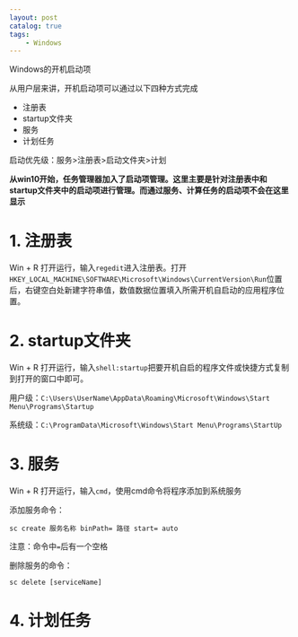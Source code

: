```yaml
---
layout: post   	
catalog: true 	
tags:
    - Windows
---
```


Windows的开机启动项

从用户层来讲，开机启动项可以通过以下四种方式完成

- 注册表
- startup文件夹
- 服务
- 计划任务

启动优先级：服务>注册表>启动文件夹>计划

**从win10开始，任务管理器加入了启动项管理。这里主要是针对注册表中和startup文件夹中的启动项进行管理。而通过服务、计算任务的启动项不会在这里显示**
# 1. 注册表

Win + R 打开运行，输入`regedit`进入注册表。打开`HKEY_LOCAL_MACHINE\SOFTWARE\Microsoft\Windows\CurrentVersion\Run`位置后，右键空白处新建字符串值，数值数据位置填入所需开机自启动的应用程序位置。

# 2. startup文件夹

Win + R 打开运行，输入`shell:startup`把要开机自启的程序文件或快捷方式复制到打开的窗口中即可。

用户级：`C:\Users\UserName\AppData\Roaming\Microsoft\Windows\Start Menu\Programs\Startup`

系统级：`C:\ProgramData\Microsoft\Windows\Start Menu\Programs\StartUp`
# 3. 服务

Win + R 打开运行，输入`cmd`，使用cmd命令将程序添加到系统服务

添加服务命令：

```
sc create 服务名称 binPath= 路径 start= auto 
```

注意：命令中`=`后有一个空格

删除服务的命令：

```
sc delete [serviceName]
```

# 4. 计划任务

